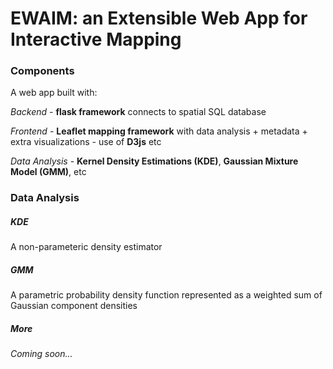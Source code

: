 # EWAIM: an Extensible Web App for Interactive Mapping

### Components

A web app built with:

*Backend* - **flask framework** connects to spatial SQL database

*Frontend* - **Leaflet mapping framework** with data analysis + metadata + extra visualizations - use of **D3js** etc

*Data Analysis* - **Kernel Density Estimations (KDE)**, **Gaussian Mixture Model (GMM)**, etc 

### Data Analysis

##### KDE

A non-parameteric density estimator

##### GMM

A parametric probability density function represented as a weighted sum of Gaussian component densities

##### More

*Coming soon...*
